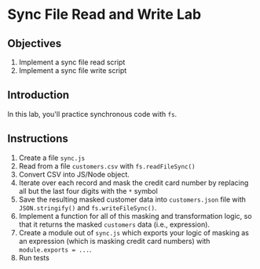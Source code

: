 # Sync File Read and Write Lab

## Objectives

1. Implement a sync file read script
1. Implement a sync file write script

## Introduction

In this lab, you'll practice synchronous code with `fs`.

## Instructions

1. Create a file `sync.js`
1. Read from a file `customers.csv` with `fs.readFileSync()`
1. Convert CSV into JS/Node object. 
1. Iterate over each record and mask the credit card number by replacing all but the last four digits with the `*` symbol
1. Save the resulting masked customer data into `customers.json` file with `JSON.stringify()` and `fs.writeFileSync()`.
1. Implement a function for all of this masking and transformation logic, so that it returns the masked `customers` data (i.e., expression).
1. Create a module out of `sync.js` which exports your logic of masking as an expression (which is masking credit card numbers) with `module.exports = ...`. 
1. Run tests

